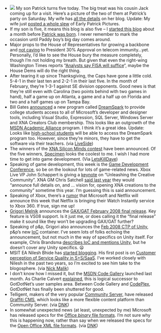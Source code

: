 -   [![](http://by1.storage.msn.com/PatrickAndJack.jpg)](http://techiewife.spaces.live.com/blog/cns!3DAECC033B88329C!2040.entry)
    My son Patrick turns five today. The big treat was his cousin Jack
    coming up for a visit. Here’s a picture of the two of them at
    Patrick’s party on Saturday. My wife has [all the
    details](http://techiewife.spaces.live.com/blog/cns!3DAECC033B88329C!2040.entry)
    on her blog. Update: My wife just [posted a whole
    slew](http://techiewife.spaces.live.com/Blog/cns!3DAECC033B88329C!2065.entry)
    of Early Patrick Pictures.
-   If my son is five, it means this blog is also five – I [started this
    blog](http://devhawk.net/2003/01/14/new-and-improved-devhawk/)
    about a month before [Patrick was
    born](http://devhawk.net/2003/02/23/welcome-patrick/). I never
    remember to mark the occasion until Paddy boy’s big day comes
    around.
-   Major props to the House of Representatives for growing a backbone
    and [not
    caving](http://rawstory.com/news/2008/Bush_I_will_not_accept_any_0213.html)
    to President 30% Approval on telecom immunity…yet. Personally, I’d
    like to see the House bury the measure completely, though I’m not
    holding my breath. But given that even the right-wing Washington
    Times reports “[Analysts say FISA will
    suffice](http://www.washingtontimes.com/apps/pbcs.dll/article?AID=/20080216/NATION/847451166/1002)“,
    maybe the House Dems will do the right thing.
-   After tearing it up since Thanksgiving, the Caps have gone a little
    cold. 5-4-1 in their last ten and 2-2-1 in their last five. In the
    month of February, they’re 1-3-1 against SE division opponents. Good
    news is that they’re still even with Carolina (two points behind
    with two games in hand), half a game up on Atlanta, a game and a
    half up on Florida and two and a half games up on Tampa Bay.
-   Bill Gates [announced](http://channel8.msdn.com/Posts/2047/) a new
    program called [DreamSpark](https://downloads.channel8.msdn.com/) to
    provide college students access to all of Microsoft’s developer and
    designer tools, including Visual Studio, Expression, SQL Server,
    Windows Server and XNA Creators Club membership. This looks like an
    outgrowth of the [MSDN Academic
    Alliance](http://msdn2.microsoft.com/en-us/academic/default.aspx)
    program. I think it’s a great idea. Update: Looks like [high-school
    students](http://www.mercurynews.com/ci_8302312) will be able to
    access the DreamSpark program too. However, since they’re minors,
    they have to get the software via their teachers. (via
    [LiveSide](http://feeds.feedburner.com/~r/liveside/~3/237535721/microsoft-dreamspark-free-software-development-tools-for-students.aspx))
-   The winners of the [XNA Silicon Minds
    contest](http://dreambuildplay.com/main/winners.aspx) have been
    announced. Of the five winners,
    [Specimen](http://www.strandyfamily.com/Specimen/) looks the coolest
    to me. I wish I had more time to get into game development. (Via
    [LetsKillDave](http://letskilldave.com/archive/2008/02/18/congratulations-to-the-dream-build-play-2008-warm-up-challenge-winners.aspx))
-   Speaking of game development, this week is the [Game Development
    Conference](http://www.gdconf.com/), so be on the lookout for lots
    of game-related news. Xbox Live VP John Schappert is giving a
    [keynote](http://www.gdconf.com/conference/keynotes.htm) on
    “Unleashing the Creative Community”. XNA GM Chris Satchell [said
    last
    year](http://www.gamasutra.com/php-bin/news_index.php?story=16618)
    they would “announce full details on, and … vision for, opening XNA
    creations to the community” sometime this year. I’m guessing this is
    said announcement.
-   Speaking of Xbox, there’s a
    [rumor](http://www.msnbc.msn.com/id/23214808/) that Microsoft and
    Netflix will announce this week that Netflix is bringing their Watch
    Instantly service to Xbox 360. If true, sign me up!
-   [Grigori Melnik](http://blogs.msdn.com/agile/default.aspx) announces
    the [GAX/GAT February 2008 final
    release](http://blogs.msdn.com/agile/archive/2008/02/15/gax-gat-february-2008-final-release.aspx).
    Key feature is VS08 support. Is it just me, or does calling it the
    “final release” make it sound like they won’t be upgrading GAX/GAT
    further?
-   Speaking of p&p, Grigori also announces the [Feb 2008 CTP of
    Unity](http://blogs.msdn.com/agile/archive/2008/02/12/unity-february-2008-community-technology-preview.aspx),
    p&p’s new [IoC](http://en.wikipedia.org/wiki/Inversion_of_Control)
    container. I’ve seem lots of folks echoing the announcement, but not
    much in the way of specifics on Unity itself. For example, Chris
    Brandsma [describes IoC and mentions
    Unity](http://elegantcode.com/2008/02/17/microsoft-releases-unity-an-ioc-library/),
    but he doesn’t cover any Unity specifics.
    :frowning:
-   MSIT EA Nilesh Bhide has [started
    blogging](http://blogs.msdn.com/nileshb). His first post is on
    [Customer perception of Service Quality in
    S+S/SaaS](http://blogs.msdn.com/nileshb/archive/2008/01/29/customer-perception-of-service-quality-in-s-s-saas.aspx).
    I’ve worked closely with Nilesh in the past two years, so I’m
    excited to see him take to the blogosphere. (via [Nick
    Malik](http://blogs.msdn.com/nickmalik/archive/2008/02/13/want-the-software-quality-attributes-of-a-service-ask-the-customer.aspx))
-   I don’t know how I missed it, but the [MSDN Code
    Gallery](http://code.msdn.com/) launched last month. As Charlie
    Calvert
    [explained](http://blogs.msdn.com/charlie/archive/2008/01/28/code-gallery-goes-live-new-site-for-samples.aspx),
    this is logical successor to GotDotNet’s user samples area. Between
    Code Gallery and [CodePlex](http://codeplex.com/), GotDotNet has
    finally been shuttered for good.
-   Telligent, makers of the very popular [Community
    Server](http://communityserver.org/), have released [Graffiti
    CMS](http://graffiticms.com/), which looks like a more flexible
    content platform than Community Server. (via
    [DNK](http://www.dotnetkicks.com/products/Graffiti_1_0_Released))
-   In somewhat unexpected news (at least, unexpected by me) Microsoft
    has released specs for the [Office *binary* file
    formats](http://www.microsoft.com/interop/docs/OfficeBinaryFormats.mspx).
    I’m not sure why this is happening now, rather than say when we
    released the specs for the [Open Office XML file
    formats](http://www.ecma-international.org/news/TC45_current_work/TC45_available_docs.htm).
    (via
    [DNK](http://www.dotnetkicks.com/products/Microsoft_releases_Office_binary_file_formats_doc_xls_ppt))
